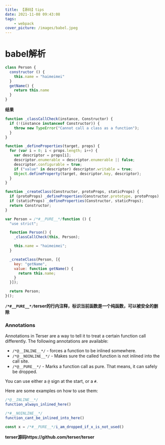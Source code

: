```yaml
---
title: 【源码】tips
date: 2021-11-08 09:43:08
tags:
    - webpack
cover_picture: /images/babel.jpeg
---
```




# babel解析

```javascript
class Person {
  constructor () {
    this.name = "haimeimei"
  }
  getName() {
    return this.name
  }
}
```

**结果**

```javascript
function _classCallCheck(instance, Constructor) {
  if (!(instance instanceof Constructor)) {
    throw new TypeError("Cannot call a class as a function");
  }
}

function _defineProperties(target, props) {
  for (var i = 0; i < props.length; i++) {
    var descriptor = props[i];
    descriptor.enumerable = descriptor.enumerable || false;
    descriptor.configurable = true;
    if ("value" in descriptor) descriptor.writable = true;
    Object.defineProperty(target, descriptor.key, descriptor);
  }
}

function _createClass(Constructor, protoProps, staticProps) {
  if (protoProps) _defineProperties(Constructor.prototype, protoProps);
  if (staticProps) _defineProperties(Constructor, staticProps);
  return Constructor;
}

var Person = /*#__PURE__*/function () {
  "use strict";

  function Person() {
    _classCallCheck(this, Person);

    this.name = "haimeimei";
  }

  _createClass(Person, [{
    key: "getName",
    value: function getName() {
      return this.name;
    }
  }]);

  return Person;
}();
```



**```/*#__PURE__*/```terser的行内注释，标识当前函数是一个纯函数，可以被安全的删除**

### Annotations

Annotations in Terser are a way to tell it to treat a certain function call differently. The following annotations are available:

-   `/*@__INLINE__*/` - forces a function to be inlined somewhere.
-   `/*@__NOINLINE__*/` - Makes sure the called function is not inlined into the call site.
-   `/*@__PURE__*/` - Marks a function call as pure. That means, it can safely be dropped.

You can use either a `@` sign at the start, or a `#`.

Here are some examples on how to use them:

```javascript
/*@__INLINE__*/
function_always_inlined_here()

/*#__NOINLINE__*/
function_cant_be_inlined_into_here()

const x = /*#__PURE__*/i_am_dropped_if_x_is_not_used()
```



**terser源码https://github.com/terser/terser**
